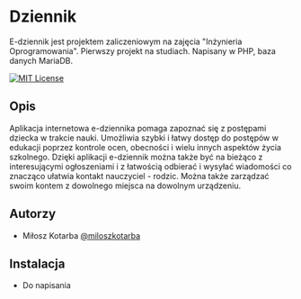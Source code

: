 # Dziennik 

E-dziennik jest projektem zaliczeniowym na zajęcia "Inżynieria Oprogramowania". Pierwszy projekt na studiach.
Napisany w PHP, baza danych MariaDB.

[![MIT License](https://img.shields.io/badge/License-MIT-green.svg)](https://choosealicense.com/licenses/mit/)

## Opis
Aplikacja internetowa e-dziennika pomaga zapoznać się z postępami dziecka w trakcie nauki. Umożliwia szybki i łatwy dostęp do postępów w edukacji poprzez kontrole ocen, obecności i wielu innych aspektów życia szkolnego. Dzięki aplikacji e-dziennik można także być na bieżąco z interesującymi ogłoszeniami i z łatwością odbierać i wysyłać wiadomości co znacząco ułatwia kontakt nauczyciel - rodzic. Można także zarządzać swoim kontem z dowolnego miejsca na dowolnym urządzeniu.

## Autorzy

- Miłosz Kotarba [@miloszkotarba](https://www.github.com/miloszkotarba)


## Instalacja
- Do napisania
    
